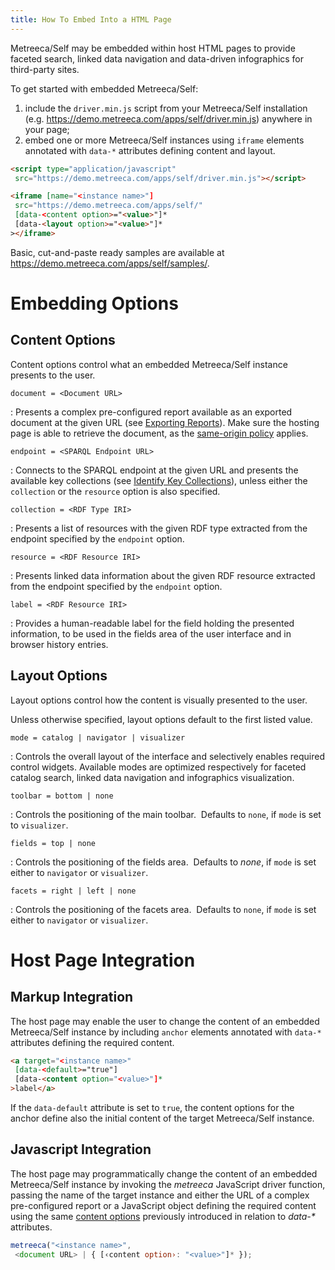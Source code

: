 ```yaml
---
title: How To Embed Into a HTML Page
---
```


Metreeca/Self may be embedded within host HTML pages to provide faceted search, linked data navigation and data-driven infographics for third-party sites.

To get started with embedded Metreeca/Self:

1. include the `driver.min.js` script from your Metreeca/Self installation (e.g. <https://demo.metreeca.com/apps/self/driver.min.js>) anywhere in your page;
2. embed one or more Metreeca/Self instances using `iframe` elements annotated with `data-*` attributes defining content and layout.

```html
<script type="application/javascript"
 src="https://demo.metreeca.com/apps/self/driver.min.js"></script>
```

```html
<iframe [name="<instance name>"]
 src="https://demo.metreeca.com/apps/self/"
 [data-<content option>="<value>"]*
 [data-<layout option>="<value>"]*
></iframe>
```

Basic, cut-and-paste ready samples are available at <https://demo.metreeca.com/apps/self/samples/>.

# Embedding Options

## Content Options

Content options control what an embedded Metreeca/Self instance presents to the user.

`document = <Document URL>`

: Presents a complex pre-configured report available as an exported document at the given URL (see [Exporting Reports](../tutorials/search-and-analysis#exporting-reports)). Make sure the hosting page is able to retrieve the document, as the [same-origin policy](https://developer.mozilla.org/en-US/docs/Web/Security/Same-origin_policy) applies.

`endpoint = <SPARQL Endpoint URL>`

: Connects to the SPARQL endpoint at the given URL and presents the available key collections (see [Identify Key Collections](../how-to/improve-user-experience#identify-key-collections)), unless either the `collection` or the `resource` option is also specified.

`collection = <RDF Type IRI>`

: Presents a list of resources with the given RDF type extracted from the endpoint specified by the `endpoint` option.

`resource = <RDF Resource IRI>`

: Presents linked data information about the given RDF resource extracted from the endpoint specified by the `endpoint` option.

`label = <RDF Resource IRI>`

: Provides a human-readable label for the field holding the presented information, to be used in the fields area of the user interface and in browser history entries.

## Layout Options

Layout options control how the content is visually presented to the user.

Unless otherwise specified, layout options default to the first listed value.

 `mode = catalog | navigator | visualizer`

: Controls the overall layout of the interface and selectively enables required control widgets. Available modes are optimized respectively for faceted catalog search, linked data navigation and infographics visualization.

`toolbar = bottom | none`

: Controls the positioning of the main toolbar. 
​ Defaults to `none`, if `mode` is set to `visualizer`.

`fields = top | none`

: Controls the positioning of the fields area. 
​ Defaults to *none*, if `mode` is set either to `navigator` or `visualizer`.

 `facets = right | left | none`

: Controls the positioning of the facets area. 
​ Defaults to `none`, if `mode` is set either to `navigator` or `visualizer`.

# Host Page Integration

## Markup Integration

The host page may enable the user to change the content of an embedded Metreeca/Self instance by including `anchor` elements annotated with `data-*` attributes defining the required content.

```html
<a target="<instance name>" 
 [data-<default>="true"]
 [data-<content option="<value>"]*
>label</a>
```

If the `data-default` attribute is set to `true`, the content options for the anchor define also the initial content of the target Metreeca/Self instance.

## Javascript Integration

The host page may programmatically change the content of an embedded Metreeca/Self instance by invoking the *metreeca* JavaScript driver function, passing the name of the target instance and either the URL of a complex pre-configured report or a JavaScript object defining the required content using the same [content options](#content-options) previously introduced in relation to *data-\** attributes.

```javascript
metreeca("<instance name>",
 <document URL> | { [‹content option›: "<value>"]* });
```
